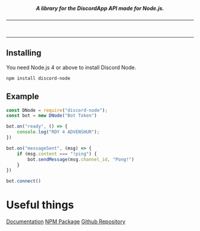 <p align="center">
    <img alt="" src="https://cdn.discordapp.com/attachments/242256958248321024/250175749670174721/unknown.png">
    <h5 align="center">A library for the DiscordApp API made for Node.js.</h5>
</p>
<hr>
<p align="center">
    <a href="https://discord.gg/YRsNzVF"><img alt="" src="https://img.shields.io/badge/discordnode-join%20us!-blue.svg?style=flat-square"></a>
    <a href="https://node.js.com/package/discord-node"><img alt="" src="https://img.shields.io/npm/dm/discord-node.svg?style=flat-square"></a>
    <a href="https://node.js.com/package/discord-node"><img alt="" src="https://img.shields.io/npm/v/discord-node.svg?maxAge=3600&style=flat-square"></a>
</p>
<hr>

Installing
----------
You need Node.js 4 or above to install Discord Node.

```
npm install discord-node
```

Example
-------
```js
const DNode = require("discord-node");
const bot = new DNode("Bot Token")

bot.on("ready", () => {
    console.log("RDY 4 ADVENSHUR");
})

bot.on("messageSent", (msg) => {
    if (msg.content === "!ping") {
        bot.sendMessage(msg.channel_id, "Pong!")
    }
})

bot.connect()
```


# Useful things 
[Documentation](https://github.com/suiika/discordnode/tree/master/docs/README.md)
[NPM Package](https://www.npmjs.com/package/discord-node)
[Github Repository](https://github.com/suiika/discordnodeb)



